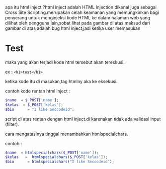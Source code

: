 apa itu html inject ?html inject adalah 
HTML Injection dikenal juga sebagai Cross Site Scripting.merupakan celah keamanan yang memungkinkan bagi penyerang untuk menginjeksi kode HTML ke dalam halaman web yang dilihat oleh pengguna lain,sobat lihat pada gambar di atas.maksud dari gambar di atas adalah bug html inject,jadi ketika user memasukan <h1>Test</h1> maka yang akan terjadi kode html tersebut akan tereskusi.

ex : ```<h1>test</h1>```

ketika kode itu di masukan,tag htmlny aka ke eksekusi.

contoh kode rentan html inject :

```php
$name  = $_POST['name'];
$kelas  = $_POST['kelas'];
$bio      = "I like Seccodeid";
```
script di atas rentan dengan html inject.di karenakan tidak ada validasi input (filter).

cara mengatasinya tinggal menambahkan  htmlspecialchars.

contoh :
```php
$name  = htmlspecialchars($_POST['name']);
$kelas   =  htmlspecialchars($_POST['kelas']);
$bio      = htmlspecialchars("I like Seccodeid");
```

